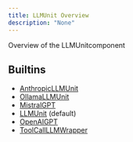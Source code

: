 ```yaml
---
title: LLMUnit Overview
description: "None"
---
```

Overview of the LLMUnitcomponent
## Builtins
* [AnthropicLLMUnit](/docs/components/llmunit/anthropicllmunit/)
* [OllamaLLMUnit](/docs/components/llmunit/ollamallmunit/)
* [MistralGPT](/docs/components/llmunit/mistralgpt/)
* [LLMUnit](/docs/components/llmunit/llmunit/) (default)
* [OpenAIGPT](/docs/components/llmunit/openaigpt/)
* [ToolCallLLMWrapper](/docs/components/llmunit/toolcallllmwrapper/)